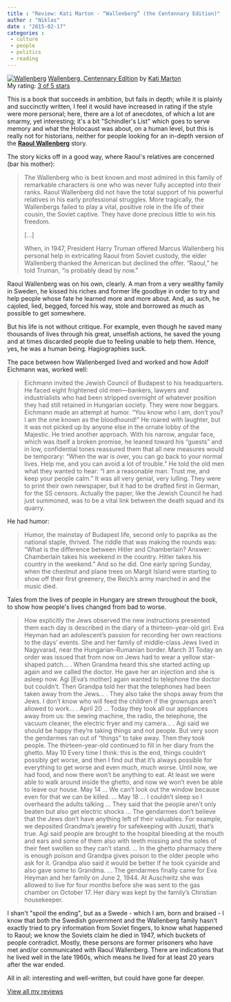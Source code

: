```yaml
---
title : "Review: Kati Marton - “Wallenberg” (the Centennary Edition)"
author : "Niklas"
date : "2015-02-17"
categories : 
 - culture
 - people
 - politics
 - reading
---
```


[![Wallenberg](https://niklasblog.com/wp-content/70367.jpg)](https://niklasblog.com/wp-content/70367.jpg) [Wallenberg, Centennary Edition](http://www.goodreads.com/book/show/19915056) by [Kati Marton](http://www.goodreads.com/author/show/62109)  
My rating: [3 of 5 stars](http://www.goodreads.com/review/show/1198623010)  
  
This is a book that succeeds in ambition, but fails in depth; while it is plainly and succinctly written, I feel it would have increased in rating if the style were more personal; here, there are a lot of anecdotes, of which a lot are smarmy, yet interesting; it's a bit "Schindler's List" which goes to serve memory and what the Holocaust was about, on a human level, but this is really not for historians, neither for people looking for an in-depth version of the [**Raoul Wallenberg**](http://en.wikipedia.org/wiki/Raoul_Wallenberg) story.

The story kicks off in a good way, where Raoul's relatives are concerned (bar his mother):

> The Wallenberg who is best known and most admired in this family of remarkable characters is one who was never fully accepted into their ranks. Raoul Wallenberg did not have the total support of his powerful relatives in his early professional struggles. More tragically, the Wallenbergs failed to play a vital, positive role in the life of their cousin, the Soviet captive. They have done precious little to win his freedom.
> 
> \[...\]
> 
> When, in 1947, President Harry Truman offered Marcus Wallenberg his personal help in extricating Raoul from Soviet custody, the elder Wallenberg thanked the American but declined the offer. “Raoul,” he told Truman, “is probably dead by now.”

Raoul Wallenberg was on his own, clearly. A man from a very wealthy family in Sweden, he kissed his riches and former life goodbye in order to try and help people whose fate he learned more and more about. And, as such, he cajoled, lied, begged, forced his way, stole and borrowed as much as possible to get somewhere.

But his life is not without critique. For example, even though he saved many thousands of lives through his great, unselfish actions, he saved the young and at times discarded people due to feeling unable to help them. Hence, yes, he was a human being. Hagiographies suck.

The pace between how Wallenberged lived and worked and how Adolf Eichmann was, worked well:

> Eichmann invited the Jewish Council of Budapest to his headquarters. He faced eight frightened old men—bankers, lawyers and industrialists who had been stripped overnight of whatever position they had still retained in Hungarian society. They were now beggars. Eichmann made an attempt at humor. “You know who I am, don’t you? I am the one known as the bloodhound!” He roared with laughter, but it was not picked up by anyone else in the ornate lobby of the Majestic. He tried another approach. With his narrow, angular face, which was itself a broken promise, he leaned toward his “guests” and in low, confidential tones reassured them that all new measures would be temporary: “When the war is over, you can go back to your normal lives. Help me, and you can avoid a lot of trouble.” He told the old men what they wanted to hear: “I am a reasonable man. Trust me, and keep your people calm.” It was all very genial, very lulling. They were to print their own newspaper, but it had to be drafted first in German, for the SS censors. Actually the paper, like the Jewish Council he had just summoned, was to be a vital link between the death squad and its quarry.

He had humor:

> Humor, the mainstay of Budapest life, second only to paprika as the national staple, thrived. The riddle that was making the rounds was: “What is the difference between Hitler and Chamberlain? Answer: Chamberlain takes his weekend in the country. Hitler takes his country in the weekend.” And so he did. One early spring Sunday, when the chestnut and plane trees on Margit Island were starting to show off their first greenery, the Reich’s army marched in and the music died.

Tales from the lives of people in Hungary are strewn throughout the book, to show how people's lives changed from bad to worse.

> How explicitly the Jews observed the new instructions presented them each day is described in the diary of a thirteen-year-old girl. Eva Heyman had an adolescent’s passion for recording her own reactions to the days’ events. She and her family of middle-class Jews lived in Nagyvarad, near the Hungarian-Rumanian border. March 31 Today an order was issued that from now on Jews had to wear a yellow star-shaped patch… . When Grandma heard this she started acting up again and we called the doctor. He gave her an injection and she is asleep now. Agi \[Eva’s mother\] again wanted to telephone the doctor but couldn’t. Then Grandpa told her that the telephones had been taken away from the Jews… . They also take the shops away from the Jews. I don’t know who will feed the children if the grownups aren’t allowed to work… . April 20 ... Today they took all our appliances away from us: the sewing machine, the radio, the telephone, the vacuum cleaner, the electric fryer and my camera… . Agi said we should be happy they’re taking things and not people. But very soon the gendarmes ran out of “things” to take away. Then they took people. The thirteen-year-old continued to fill in her diary from the ghetto. May 10 Every time I think: this is the end, things couldn’t possibly get worse, and then I find out that it’s always possible for everything to get worse and even much, much worse. Until now, we had food, and now there won’t be anything to eat. At least we were able to walk around inside the ghetto, and now we won’t even be able to leave our house. May 14 ... We can’t look out the window because even for that we can be killed. ... May 18 ... I couldn’t sleep so I overheard the adults talking … They said that the people aren’t only beaten but also get electric shocks … The gendarmes don’t believe that the Jews don’t have anything left of their valuables. For example, we deposited Grandma’s jewelry for safekeeping with Juszti, that’s true. Agi said people are brought to the hospital bleeding at the mouth and ears and some of them also with teeth missing and the soles of their feet swollen so they can’t stand. ... In the ghetto pharmacy there is enough poison and Grandpa gives poison to the older people who ask for it. Grandpa also said it would be better if he took cyanide and also gave some to Grandma. ... The gendarmes finally came for Eva Heyman and her family on June 2, 1944. At Auschwitz she was allowed to live for four months before she was sent to the gas chamber on October 17. Her diary was kept by the family’s Christian housekeeper.

I shan't "spoil the ending", but as a Swede - which I am, born and braised - I know that both the Swedish government and the Wallenberg family hasn't exactly tried to pry information from Soviet fingers, to know what happened to Raoul; we know the Soviets claim he died in 1947, which buckets of people contradict. Mostly, these persons are former prisoners who have met and/or communicated with Raoul Wallenberg. There are indications that he lived well in the late 1960s, which means he lived for at least 20 years after the war ended.

All in all: interesting and well-written, but could have gone far deeper.  
  
[View all my reviews](http://www.goodreads.com/review/show/1198623010)

